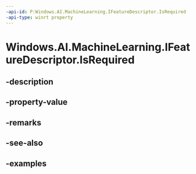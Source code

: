 ```yaml
---
-api-id: P:Windows.AI.MachineLearning.IFeatureDescriptor.IsRequired
-api-type: winrt property
---
```


<!-- Property syntax.
public bool IsRequired { get; }
-->

# Windows.AI.MachineLearning.IFeatureDescriptor.IsRequired

## -description

## -property-value

## -remarks

## -see-also

## -examples

